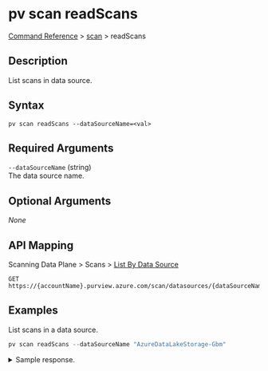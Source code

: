 # pv scan readScans
[Command Reference](../../../README.md#command-reference) > [scan](./main.md) > readScans

## Description
List scans in data source.

## Syntax
```
pv scan readScans --dataSourceName=<val>
```

## Required Arguments
`--dataSourceName` (string)  
The data source name.

## Optional Arguments
*None*

## API Mapping
Scanning Data Plane > Scans > [List By Data Source](https://docs.microsoft.com/en-us/rest/api/purview/scanningdataplane/scans/list-by-data-source)
```
GET https://{accountName}.purview.azure.com/scan/datasources/{dataSourceName}/scans
```

## Examples
List scans in a data source.
```powershell
pv scan readScans --dataSourceName "AzureDataLakeStorage-Gbm"
```
<details><summary>Sample response.</summary>
<p>

```json
{
    "count": 2,
    "value": [
        {
            "id": "datasources/AzureDataLakeStorage-Gbm/scans/Scan-Xei",
            "kind": "AdlsGen2Msi",
            "name": "Scan-Xei",
            "properties": {
                "collection": {
                    "lastModifiedAt": "2022-02-23T15:45:56.3612911Z",
                    "referenceName": "esg-26fa7f24-pv",
                    "type": "CollectionReference"
                },
                "createdAt": "2022-02-23T15:45:56.3612911Z",
                "lastModifiedAt": "2022-02-23T15:45:56.3612911Z",
                "scanRulesetName": "AdlsGen2",
                "scanRulesetType": "System"
            }
        },
        {
            "id": "datasources/AzureDataLakeStorage-Gbm/scans/Scan-5Jc",
            "kind": "AdlsGen2Msi",
            "name": "Scan-5Jc",
            "properties": {
                "collection": {
                    "lastModifiedAt": "2022-02-27T20:26:51.1585438Z",
                    "referenceName": "esg-26fa7f24-pv",
                    "type": "CollectionReference"
                },
                "createdAt": "2022-02-27T20:26:51.1585438Z",
                "lastModifiedAt": "2022-02-27T20:29:51.4488154Z",
                "scanRulesetName": "AdlsGen2",
                "scanRulesetType": "System"
            }
        }
    ]
}
```
</p>
</details>